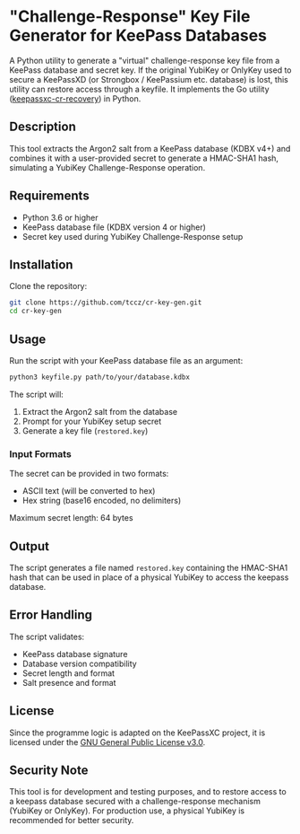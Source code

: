 # "Challenge-Response" Key File Generator for KeePass Databases

A Python utility to generate a "virtual" challenge-response key file from a KeePass database and secret key. If the original YubiKey or OnlyKey used to secure a KeePassXD (or Strongbox / KeePassium etc. database) is lost, this utility can restore access through a keyfile. It implements the Go utility ([keepassxc-cr-recovery](https://github.com/keepassxreboot/keepassxc/tree/develop/utils/keepassxc-cr-recovery)) in Python.

## Description

This tool extracts the Argon2 salt from a KeePass database (KDBX v4+) and combines it with a user-provided secret to generate a HMAC-SHA1 hash, simulating a YubiKey Challenge-Response operation.

## Requirements

- Python 3.6 or higher
- KeePass database file (KDBX version 4 or higher)
- Secret key used during YubiKey Challenge-Response setup

## Installation

Clone the repository:

```bash
git clone https://github.com/tccz/cr-key-gen.git
cd cr-key-gen
```

## Usage

Run the script with your KeePass database file as an argument:

```bash
python3 keyfile.py path/to/your/database.kdbx
```

The script will:

1. Extract the Argon2 salt from the database
2. Prompt for your YubiKey setup secret
3. Generate a key file (`restored.key`)

### Input Formats

The secret can be provided in two formats:

- ASCII text (will be converted to hex)
- Hex string (base16 encoded, no delimiters)

Maximum secret length: 64 bytes

## Output

The script generates a file named `restored.key` containing the HMAC-SHA1 hash that can be used in place of a physical YubiKey to access the keepass database.

## Error Handling

The script validates:

- KeePass database signature
- Database version compatibility
- Secret length and format
- Salt presence and format

## License

Since the programme logic is adapted on the KeePassXC project, it is licensed under the [GNU General Public License v3.0](https://www.gnu.org/licenses/gpl-3.0.en.html).

## Security Note

This tool is for development and testing purposes, and to restore access to a keepass database secured with a challenge-response mechanism (YubiKey or OnlyKey). For production use, a physical YubiKey is recommended for better security.

